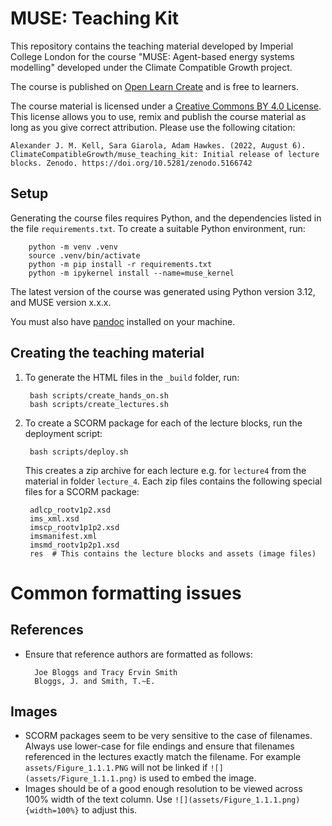 # MUSE: Teaching Kit

This repository contains the teaching material developed by Imperial College London
for the course "MUSE: Agent-based energy systems modelling" developed under the
Climate Compatible Growth project.

The course is published on [Open Learn Create](fill-here)
and is free to learners.

The course material is licensed under a [Creative Commons BY 4.0 License](https://creativecommons.org/licenses/by/4.0).
This license allows you to use, remix and publish the course material as long as you give correct
attribution.  Please use the following citation:

    Alexander J. M. Kell, Sara Giarola, Adam Hawkes. (2022, August 6). ClimateCompatibleGrowth/muse_teaching_kit: Initial release of lecture blocks. Zenodo. https://doi.org/10.5281/zenodo.5166742

## Setup

Generating the course files requires Python, and the dependencies listed in the file `requirements.txt`. To create a suitable Python environment, run:

        python -m venv .venv
        source .venv/bin/activate
        python -m pip install -r requirements.txt
        python -m ipykernel install --name=muse_kernel

The latest version of the course was generated using Python version 3.12, and MUSE version x.x.x.

You must also have [pandoc](https://pandoc.org/) installed on your machine.

## Creating the teaching material

1. To generate the HTML files in the `_build` folder, run:

        bash scripts/create_hands_on.sh
        bash scripts/create_lectures.sh

2. To create a SCORM package for each of the lecture blocks, run the deployment script:

        bash scripts/deploy.sh

    This creates a zip archive for each lecture e.g. for `lecture4` from the material in folder `lecture_4`.
    Each zip files contains the following special files for a SCORM package:

        adlcp_rootv1p2.xsd
        ims_xml.xsd
        imscp_rootv1p1p2.xsd
        imsmanifest.xml
        imsmd_rootv1p2p1.xsd
        res  # This contains the lecture blocks and assets (image files)

# Common formatting issues

## References

- Ensure that reference authors are formatted as follows:

        Joe Bloggs and Tracy Ervin Smith
        Bloggs, J. and Smith, T.~E.

## Images

- SCORM packages seem to be very sensitive to the case of filenames.
  Always use lower-case for file endings and ensure that filenames referenced in the lectures exactly match the filename.
  For example `assets/Figure_1.1.1.PNG` will not be linked if `![](assets/Figure_1.1.1.png)` is used to embed the image.
- Images should be of a good enough resolution to be viewed across 100% width of the text column.
  Use `![](assets/Figure_1.1.1.png){width=100%}` to adjust this.
